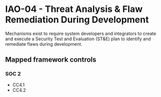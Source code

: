 # IAO-04 - Threat Analysis & Flaw Remediation During Development
Mechanisms exist to require system developers and integrators to create and execute a Security Test and Evaluation (ST&E) plan to identify and remediate flaws during development.
## Mapped framework controls
### SOC 2
- CC4.1
- CC4.2
